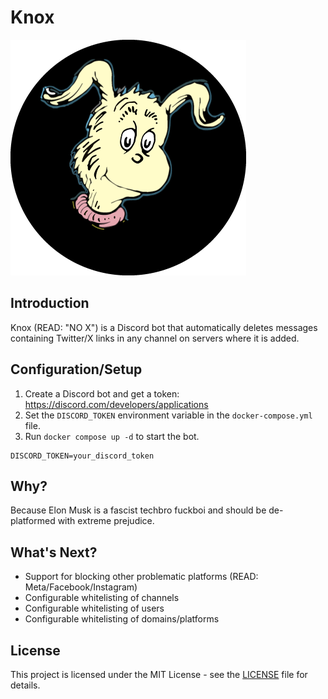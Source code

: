 # Knox

![Knox](./knox.png)

## Introduction
Knox (READ: "NO X") is a Discord bot that automatically deletes messages containing Twitter/X links in any channel on servers where it is added.

## Configuration/Setup

1. Create a Discord bot and get a token: https://discord.com/developers/applications
2. Set the `DISCORD_TOKEN` environment variable in the `docker-compose.yml` file.
3. Run `docker compose up -d` to start the bot.

```
DISCORD_TOKEN=your_discord_token
```

## Why?

Because Elon Musk is a fascist techbro fuckboi and should be de-platformed with extreme prejudice.

## What's Next?

* Support for blocking other problematic platforms (READ: Meta/Facebook/Instagram)
* Configurable whitelisting of channels
* Configurable whitelisting of users
* Configurable whitelisting of domains/platforms

## License

This project is licensed under the MIT License - see the [LICENSE](LICENSE.md) file for details.
